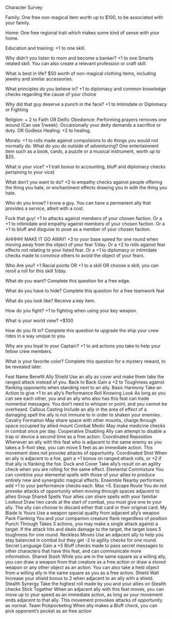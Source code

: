 Character Survey


Family: One free non-magical item worth up to $100, to be associated with your family.

Home: One free regional trait which makes some kind of sense with your home.

Education and training: +1 to one skill.

Why didn’t you listen to mom and become a banker?  +1 to one Smarts related skill. You can also create a relevant profession or craft skill.

What is best in life?  $50 worth of non-magical clothing items, including jewelry and similar accessories.

What principles do you believe in? +1 to diplomacy and common knowledge checks regarding the cause of your choice

Why did that guy deserve a punch in the face?  +1 to Intimidate or Diplomacy or Fighting

Religion:  + 2 to Faith 
OR Deific Obedience: Performing prayers removes one wound (Can use 1/week). Occaisionally your deity demands a sacrifice or duty. 
OR Godless Healing: +2 to healing.

Morals: +1 to rolls made against compulsions to do things you would not normally do.
What do you do outside of adventuring?  One entertainment item such as a book, cards, a puzzle or a musical instrument, worth up to $25.

What is your vice? +1 trait bonus to accounting, bluff and diplomacy checks pertaining to your vice)

What don’t you want to do? 
+2 to empathy checks against people offering the thing you hate, or enchantment effects drawing you in with the thing you hate.

Who do you know? I know a guy. You can have a permanent ally that provides a service, albeit with a cost.

Fuck that guy! 
+1 to attacks against members of your chosen faction. 
Or a +1 to intimidate and empathy against members of your chosen faction. 
Or a +1 to bluff and disguise to pose as a member of your chosen faction.

AHHHH! MAKE IT GO AWAY! 
+3 to your base speed for one round when moving away from the object of your fear 1/day. 
Or a +2 to rolls against fear effects not relating to your listed fear.
Or a +1 to diplomacy or intimidate checks made to convince others to avoid the object of your fears.

Who Are you? +1 Racial points OR +1 to a skill OR choose a skill, you can reroll a roll for this skill 1/day.

What do you want? Complete this question for a free edge.

What do you have to hide?
Complete this question for a free teamwork feat

What do you look like? Receive a key item.

How do you fight? +1 to fighting when using your key weapon.

What is your world view? +$100

How do you fit in? Complete this question to upgrade the ship your crew rides in a way unique to you.

Why are you loyal to your Captain? +1 to aid actions you take to help your fellow crew members.

What is your favorite color? Complete this question for a mystery reward, to be revealed later.




Feat Name
Benefit
Ally Shield
Use an ally as cover and make them take the ranged attack instead of you.
Back to Back
Gain a +2 to Toughness against flanking opponents when standing next to an ally.
Basic Harmony
Take an Action to give +1 to an ally’s Performance Roll
Knowing Look
As long as you can see each other, you and an ally who also has this feat can trade nonverbal messages. You don’t need to whisper or point, and you cannot be overheard.
Callous Casting
Include an ally in the area of effect of a damaging spell the ally is not immune to in order to shaken your enemies.
Cavalry Formation
May share space with other mounts, charge through space occupied by allied mount
Combat Medic
May make medicine checks in combat once per day.
Cooperative Disabling
Ally can attempt to disable a trap or device a second time as a free action.
Coordinated Reposition
Whenever an ally with this feat who is adjacent to the same enemy as you takes a 5-foot step, you can move 5 feet as an immediate action. This movement does not provoke attacks of opportunity.
Coordinated Shot
When an ally is adjacent to a foe, gain a +1 bonus on ranged attack rolls, or +2 if that ally is flanking the foe.
Duck and Cover
Take ally’s result on an agility check when you are rolling for the same effect.
Elemental Commixture
You can combine your elemental spells with those of your allies to produce entirely new and synergistic magical effects.
Ensemble
Nearby performers add +1  to your performance checks each. Max +5.
Escape Route
You do not provoke attacks of opportunity when moving through spaces adjacent to allies
Group Shared Spells
Your allies can share spells with your familiar
Lookout
Draw two cards at the start of combat, you must give one to your ally. The ally can choose to discard either that card or their original card.
My Blade Is Yours
Use a weapon special quality from adjacent ally’s weapon
Pack Flanking
You and your companion creature flank regardless of position
Punch Through
Takes 3 actions, you may make a single attack against a target. If the attack hits and deals damage to the target, the target loses 5 toughness for one round.
Reckless Moves
Use an adjacent ally to help you stay balanced in combat but they get -2 to agility checks for one round.
Secret Language
Gain a +5 Bluff checks made to pass secret messages to other characters that have this feat, and can communicate more information.
Shared Stash
While you are in the same square as a willing ally, you can draw a weapon from that creature as a free action or draw a stored weapon or any other object as an action. You can also take a held object from a willing ally in the same square as you as a free action. 
Shield Wall
Increase your shield bonus to 2 when adjacent to an ally with a shield.
Stealth Synergy
Take the highest roll made by you and your allies on Stealth checks
Stick Together
When an adjacent ally with this feat moves, you can move up to your speed as an immediate action, as long as your movement ends adjacent to that ally. This movement provokes attacks of opportunity as normal.
Team Pickpocketing
When ally makes a Bluff check, you can pick opponent’s pocket as an free action


